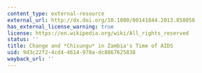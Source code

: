 ```yaml
---
content_type: external-resource
external_url: http://dx.doi.org/10.1080/00141844.2013.858056
has_external_license_warning: true
license: https://en.wikipedia.org/wiki/All_rights_reserved
status: ''
title: Change and *Chisungu* in Zambia's Time of AIDS
uid: 9d3c22f2-4cd4-4614-978a-dc8867625838
wayback_url: ''
---
```

